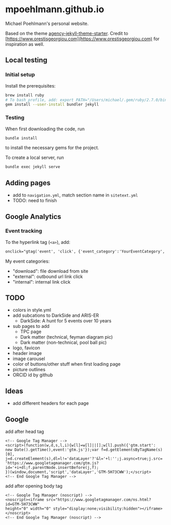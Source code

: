 # mpoehlmann.github.io
Michael Poehlmann's personal website.

Based on the theme [agency-jekyll-theme-starter](https://raviriley.github.io/agency-jekyll-theme-starter/).
Credit to [https://www.orestisgeorgiou.com](https://www.orestisgeorgiou.com) for inspiration as well.


## Local testing
### Initial setup
Install the prerequisites:
```bash
brew install ruby
# To bash_profile, add: export PATH="/Users/michael/.gem/ruby/2.7.0/bin:$PATH"
gem install --user-install bundler jekyll
```


### Testing
When first downloading the code, run 
```bash
bundle install
```
to install the necessary gems for the project.

To create a local server, run
```bash
bundle exec jekyll serve
```

## Adding pages
- add to ``navigation.yml``, match section name in ``sitetext.yml``
- TODO: need to finish


## Google Analytics
### Event tracking
To the hyperlink tag (``<a>``), add:
```html
onclick="gtag('event', 'click', {'event_category':'YourEventCategory', 'event_label':'YourEventLabel'});"
```

My event categories:
- "download": file download from site
- "external": outbound url link click
- "internal": internal link click


## TODO
- colors in style.yml
- add subcations to DarkSide and ARIS-ER
  - DarkSide: A hunt for 5 events over 10 years
- sub pages to add
  - TPC page
  - Dark matter (technical, feyman diagram pic)
  - Dark matter (non-technical, pool ball pic)
- logo, favicon
- header image
- image carousel
- color of buttons/other stuff when first loading page
- picture outlines
- ORCID id by github


## Ideas
- add different headers for each page


## Google
add after head tag
```
<!-- Google Tag Manager -->
<script>(function(w,d,s,l,i){w[l]=w[l]||[];w[l].push({'gtm.start':
new Date().getTime(),event:'gtm.js'});var f=d.getElementsByTagName(s)[0],
j=d.createElement(s),dl=l!='dataLayer'?'&l='+l:'';j.async=true;j.src=
'https://www.googletagmanager.com/gtm.js?id='+i+dl;f.parentNode.insertBefore(j,f);
})(window,document,'script','dataLayer','GTM-5H73CWW');</script>
<!-- End Google Tag Manager -->
```

add after opening body tag
```
<!-- Google Tag Manager (noscript) -->
<noscript><iframe src="https://www.googletagmanager.com/ns.html?id=GTM-5H73CWW"
height="0" width="0" style="display:none;visibility:hidden"></iframe></noscript>
<!-- End Google Tag Manager (noscript) -->